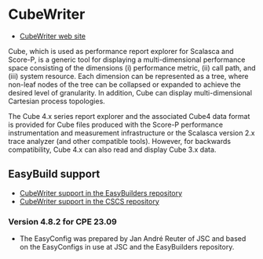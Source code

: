 CubeWriter
===

- [CubeWriter web site](https://www.scalasca.org/scalasca/software/cube-4.x/download.html)

Cube, which is used as performance report explorer for Scalasca and Score-P, is a generic tool for displaying a multi-dimensional performance space consisting of the dimensions (i) performance metric, (ii) call path, and (iii) system resource. Each dimension can be represented as a tree, where non-leaf nodes of the tree can be collapsed or expanded to achieve the desired level of granularity. In addition, Cube can display multi-dimensional Cartesian process topologies.

The Cube 4.x series report explorer and the associated Cube4 data format is provided for Cube files produced with the Score-P performance instrumentation and measurement infrastructure or the Scalasca version 2.x trace analyzer (and other compatible tools). However, for backwards compatibility, Cube 4.x can also read and display Cube 3.x data.


## EasyBuild support

- [CubeWriter support in the EasyBuilders repository](https://github.com/easybuilders/easybuild-easyconfigs/tree/develop/easybuild/easyconfigs/c/CubeWriter)
- [CubeWriter support in the CSCS repository](https://github.com/easybuilders/CSCS/tree/master/easybuild/easyconfigs/c/CubeW)


### Version 4.8.2 for CPE 23.09

-   The EasyConfig was prepared by Jan André Reuter of JSC and based on the EasyConfigs
    in use at JSC and the EasyBuilders repository.


